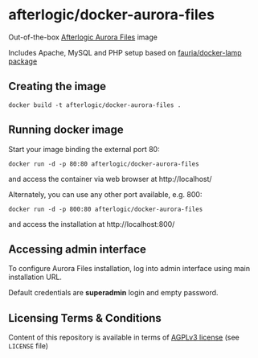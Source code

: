 afterlogic/docker-aurora-files
==============================

Out-of-the-box [Afterlogic Aurora Files](https://afterlogic.org/aurora-files) image

Includes Apache, MySQL and PHP setup based on [fauria/docker-lamp package](https://github.com/fauria/docker-lamp)


Creating the image
------------------

	docker build -t afterlogic/docker-aurora-files .


Running docker image
--------------------

Start your image binding the external port 80:

	docker run -d -p 80:80 afterlogic/docker-aurora-files

and access the container via web browser at http://localhost/


Alternately, you can use any other port available, e.g. 800:

	docker run -d -p 800:80 afterlogic/docker-aurora-files

and access the installation at http://localhost:800/


Accessing admin interface
------------------------------

To configure Aurora Files installation, log into admin interface using main installation URL.

Default credentials are **superadmin** login and empty password.


Licensing Terms & Conditions
----------------------------

Content of this repository is available in terms of [AGPLv3 license](http://www.gnu.org/licenses/agpl-3.0.en.html) (see `LICENSE` file)